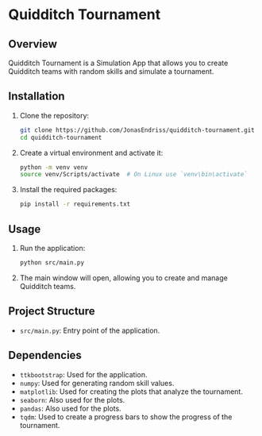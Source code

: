 # Quidditch Tournament

## Overview
Quidditch Tournament is a Simulation App that allows you to create Quidditch teams with random skills and simulate a tournament.


## Installation
1. Clone the repository:
    ```sh
    git clone https://github.com/JonasEndriss/quidditch-tournament.git
    cd quidditch-tournament
    ```

2. Create a virtual environment and activate it:
    ```sh
    python -m venv venv
    source venv/Scripts/activate  # On Linux use `venv\bin\activate`
    ```

3. Install the required packages:
    ```sh
    pip install -r requirements.txt
    ```

## Usage
1. Run the application:
    ```sh
    python src/main.py
    ```

2. The main window will open, allowing you to create and manage Quidditch teams.

## Project Structure
- `src/main.py`: Entry point of the application.

## Dependencies
- `ttkbootstrap`: Used for the application.
- `numpy`: Used for generating random skill values.
- `matplotlib`: Used for creating the plots that analyze the tournament.
- `seaborn`: Also used for the plots.
- `pandas`:  Also used for the plots.
- `tqdm`: Used to create a progress bars to show the progress of the tournament.
